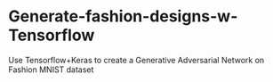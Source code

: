 # Generate-fashion-designs-w-Tensorflow
Use Tensorflow+Keras to create a Generative Adversarial Network on Fashion MNIST dataset
